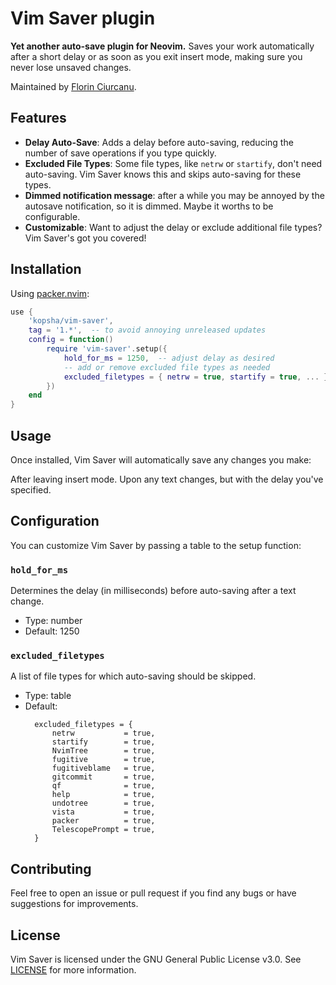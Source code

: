 # Vim Saver plugin

**Yet another auto-save plugin for Neovim.**
Saves your work automatically after a short delay or as soon as you exit insert
mode, making sure you never lose unsaved changes.

Maintained by [Florin Ciurcanu](https://github.com/kopsha).


## Features
- **Delay Auto-Save**: Adds a delay before auto-saving, reducing the number of
  save operations if you type quickly.
- **Excluded File Types**: Some file types, like `netrw` or `startify`, don't
  need auto-saving. Vim Saver knows this and skips auto-saving for these types.
- **Dimmed notification message**: after a while you may be annoyed by the
  autosave notification, so it is dimmed. Maybe it worths to be configurable.
- **Customizable**: Want to adjust the delay or exclude additional file types?
  Vim Saver's got you covered!


## Installation

Using [packer.nvim](https://github.com/wbthomason/packer.nvim):

```lua
use {
    'kopsha/vim-saver',
    tag = '1.*',  -- to avoid annoying unreleased updates
    config = function()
        require 'vim-saver'.setup({
            hold_for_ms = 1250,  -- adjust delay as desired
            -- add or remove excluded file types as needed
            excluded_filetypes = { netrw = true, startify = true, ... },
        })
    end
}
```


## Usage

Once installed, Vim Saver will automatically save any changes you make:

After leaving insert mode.
Upon any text changes, but with the delay you've specified.


## Configuration

You can customize Vim Saver by passing a table to the setup function:


### `hold_for_ms`

Determines the delay (in milliseconds) before auto-saving after a text change.
- Type: number
- Default: 1250

### `excluded_filetypes`

A list of file types for which auto-saving should be skipped.
- Type: table
- Default:
  ```
    excluded_filetypes = {
        netrw           = true,
        startify        = true,
        NvimTree        = true,
        fugitive        = true,
        fugitiveblame   = true,
        gitcommit       = true,
        qf              = true,
        help            = true,
        undotree        = true,
        vista           = true,
        packer          = true,
        TelescopePrompt = true,
    }
  ```


## Contributing

Feel free to open an issue or pull request if you find any bugs or have
suggestions for improvements.


## License

Vim Saver is licensed under the GNU General Public License v3.0. See
[LICENSE](./LICENSE) for more information.

